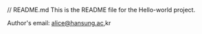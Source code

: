 // README.md
This is the README file for the Hello-world project.

Author's email: alice@hansung.ac,kr
